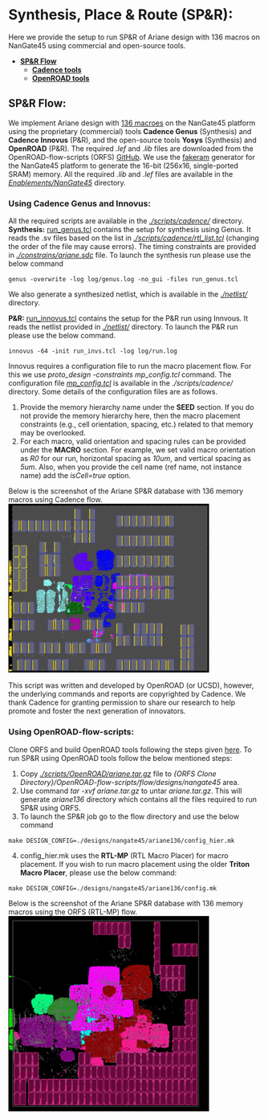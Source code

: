 # **Synthesis, Place \& Route (SP\&R):**
Here we provide the setup to run SP&R of Ariane design with 136 macros on NanGate45 using commercial and open-source tools.
  - [**SP\&R Flow**](#spr-flow)
    - [**Cadence tools**](#using-cadence-genus-and-innovus)
    - [**OpenROAD tools**](#using-openroad-flow-scripts)

## **SP\&R Flow:**
We implement Ariane design with [136 macroes](../../../Testcases/ariane136/) on the NanGate45 platform using the proprietary (commercial) tools **Cadence Genus** (Synthesis) and **Cadence Innovus** (P&R), and the open-source tools **Yosys** (Synthesis) and **OpenROAD** (P&R). The required *.lef* and *.lib* files are downloaded from the OpenROAD-flow-scripts (ORFS) [GitHub](https://github.com/The-OpenROAD-Project/OpenROAD-flow-scripts/tree/master/flow/platforms/nangate45). We use the [fakeram](https://github.com/jjcherry56/bsg_fakeram) generator for the NanGate45 platform to generate the 16-bit (256x16, single-ported SRAM) memory. All the required *.lib* and *.lef* files are available in the [*Enablements/NanGate45*](../../../Enablements/NanGate45/) directory.  
  
  
### **Using Cadence Genus and Innovus:**
All the required scripts are available in the [*./scripts/cadence/*](./scripts/cadence/) directory.  
**Synthesis:** [run_genus.tcl](./scripts/cadence/run_genus.tcl) contains the setup for synthesis using Genus. It reads the .sv files based on the list in [*./scripts/cadence/rtl_list.tcl*](./scripts/cadence/rtl_list.tcl) (changing the order of the file may cause errors). The timing constraints are provided in [*./constrains/ariane.sdc*](./constraints/ariane.sdc) file. To launch the synthesis run please use the below command
```
genus -overwrite -log log/genus.log -no_gui -files run_genus.tcl
```  
We also generate a synthesized netlist, which is available in the [*./netlist/*](./netlist/) directory.  
  
**P\&R:** [run_innovus.tcl](./scripts/cadence/run_invs.tcl) contains the setup for the P&R run using Innvous. It reads the netlist provided in [*./netlist/*](./netlist/) directory. To launch the P\&R run please use the below command.
```
innovus -64 -init run_invs.tcl -log log/run.log
```  
Innovus requires a configuration file to run the macro placement flow. For this we use *proto_design -constraints mp_config.tcl* command. The configuration file [*mp_config.tcl*](./scripts/cadence/mp_config.tcl) is available in the *./scripts/cadence/* directory. Some details of the configuration files are as follows.
1. Provide the memory hierarchy name under the **SEED** section. If you do not provide the memory hierarchy here, then the macro placement constraints (e.g., cell orientation, spacing, etc.) related to that memory may be overlooked.
2. For each macro, valid orientation and spacing rules can be provided under the **MACRO** section. For example, we set valid macro orientation as *R0* for our run, horizontal spacing as *10um*, and vertical spacing as *5um*. Also, when you provide the cell name (ref name, not instance name) add the *isCell=true* option.

Below is the screenshot of the Ariane SP\&R database with 136 memory macros using Cadence flow.  
<img src="./screenshots/Ariane136_Innovus_Genus.png" alt="ariane136_cadence" width="400"/>  


This script was written and developed by OpenROAD (or UCSD), however, the underlying commands and reports are copyrighted by Cadence. We thank Cadence for granting permission to share our research to help promote and foster the next generation of innovators.


### **Using OpenROAD-flow-scripts:**
Clone ORFS and build OpenROAD tools following the steps given [here](https://github.com/The-OpenROAD-Project/OpenROAD-flow-scripts). To run SP&R using OpenROAD tools follow the below mentioned steps:  
1. Copy [*./scripts/OpenROAD/ariane.tar.gz*](./scripts/OpenROAD/ariane.tar.gz) file to *{ORFS Clone Directory}/OpenROAD-flow-scripts/flow/designs/nangate45* area.
2. Use command *tar -xvf ariane.tar.gz* to untar *ariane.tar.gz*. This will generate *ariane136* directory which contains all the files required to run SP&R using ORFS.
3. To launch the SP&R job go to the flow directory and use the below command
  ```
  make DESIGN_CONFIG=./designs/nangate45/ariane136/config_hier.mk
  ```
4. config_hier.mk uses the **RTL-MP** (RTL Macro Placer) for macro placement. If you wish to run macro placement using the older **Triton Macro Placer**, please use the below command:
  ```
  make DESIGN_CONFIG=./designs/nangate45/ariane136/config.mk
  ```  
  
Below is the screenshot of the Ariane SP\&R database with 136 memory macros using the ORFS (RTL-MP) flow.  
<img src="./screenshots/Ariane136_ORFS_SPNR.png" alt="ariane136_orfs" width="400"/>
